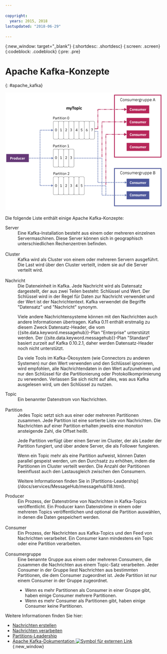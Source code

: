 ```yaml
---

copyright:
  years: 2015, 2018
lastupdated: "2018-06-29"

---
```


{:new_window: target="_blank"}
{:shortdesc: .shortdesc}
{:screen: .screen}
{:codeblock: .codeblock}
{:pre: .pre}

# Apache Kafka-Konzepte
{: #apache_kafka}

![Diagramm der Kafka-Architektur.](kafka_overview.png "Diagramm einer Kafka-Architektur. Ein Producer sendet Nachrichten an ein Kafka-Topic über 3 Partitionen, und die Nachrichten werden dann von Consumern abonniert.")


Die folgende Liste enthält einige Apache Kafka-Konzepte:

<dl>
<dt>Server</dt>
<dd>Eine Kafka-Installation besteht aus einem oder mehreren einzelnen Servermaschinen. Diese Server können sich in geographisch unterschiedlichen Rechenzentren befinden.
</dd>
<br/>
<dt>Cluster</dt>
<dd>Kafka wird als Cluster von einem oder mehreren Servern ausgeführt. Die Last wird über den Cluster verteilt, indem sie auf die Server verteilt wird.</dd>
<br/>
<dt>Nachricht</dt>
<dd>Die Dateneinheit in Kafka. Jede Nachricht wird als Datensatz dargestellt, der aus zwei Teilen besteht: Schlüssel und Wert. Der Schlüssel wird in der Regel für Daten zur Nachricht verwendet und der Wert ist der Nachrichtentext. Kafka verwendet die Begriffe "Datensatz" und "Nachricht" synonym. 

<p>Viele andere Nachrichtensysteme können mit den Nachrichten auch andere Informationen übertragen. Kafka 0.11 enthält erstmalig zu diesem Zweck Datensatz-Header, die vom {{site.data.keyword.messagehub}}-Plan "Enterprise" unterstützt werden. Der {{site.data.keyword.messagehub}}-Plan "Standard" basiert zurzeit auf Kafka 0.10.2.1, daher werden Datensatz-Header noch nicht unterstützt. </p> 

<p>Da viele Tools im Kafka-Ökosystem (wie Connectors zu anderen Systemen) nur den Wert verwenden und den Schlüssel ignorieren, wird empfohlen, alle Nachrichtendaten in den Wert aufzunehmen und nur den Schlüssel für die Partitionierung oder Protokollkomprimierung zu verwenden. Verlassen Sie sich nicht auf alles, was aus Kafka ausgelesen wird, um den Schlüssel zu nutzen.</p>   </dd>
<dt>Topic</dt>
<dd>Ein benannter Datenstrom von Nachrichten.</dd>
<br/>
<dt>Partition</dt>
<dd>Jedes Topic setzt sich aus einer oder mehreren Partitionen zusammen. Jede Partition ist eine sortierte Liste von Nachrichten. Die Nachrichten auf einer Partition erhalten jeweils eine monoton ansteigende Zahl, die Offset heißt. 
<p>Jede Partition verfügt über einen Server im Cluster, der als Leader der Partition fungiert, und über andere Server, die als Follower fungieren.<p>
<p>Wenn ein Topic mehr als eine Partition aufweist, können Daten parallel gespeist werden, um den Durchsatz zu erhöhen, indem die Partitionen im Cluster verteilt werden. Die Anzahl der Partitionen beeinflusst auch den Lastausgleich zwischen den Consumern.</p>
<p>Weitere Informationen finden Sie in [Partitions-Leadership](/docs/services/MessageHub/messagehub118.html).</dd>
<dt>Producer</dt>
<dd>Ein Prozess, der Datenströme von Nachrichten in Kafka-Topics veröffentlicht. Ein Producer kann Datenströme in einem oder mehreren Topics veröffentlichen und optional die Partition auswählen, in denen die Daten gespeichert werden.<br/></dd>
<br/>
<dt>Consumer </dt>
<dd>Ein Prozess, der Nachrichten aus Kafka-Topics und den Feed von Nachrichten verarbeitet. Ein Consumer kann mindestens ein Topic oder eine Partition verarbeiten.</dd>
<br/>
<dt>Consumergruppe</dt>
<dd>Eine benannte Gruppe aus einem oder mehreren Consumern, die zusammen die Nachrichten aus einem Topic-Satz verarbeiten. Jeder Consumer in der Gruppe liest Nachrichten aus bestimmten Partitionen, die dem Consumer zugeordnet ist. Jede Partition ist nur einem Consumer in der Gruppe zugeordnet.
<ul>
<li>Wenn es mehr Partitionen als Consumer in einer Gruppe gibt, haben einige Consumer mehrere Partitionen.</li>
<li>Wenn es mehr Consumer als Partitionen gibt, haben einige Consumer keine Partitionen.</li>
</ul>
</dd>
</dl>

Weitere Informationen finden Sie hier:
- [Nachrichten erstellen](/docs/services/MessageHub/messagehub112.html)
- [Nachrichten verarbeiten](/docs/services/MessageHub/messagehub114.html) 
- [Partitions-Leadership](/docs/services/MessageHub/messagehub118.html) 
- [Apache Kafka-Dokumentation ![Symbol für externen Link](../../icons/launch-glyph.svg "Symbol für externen Link")](http://kafka.apache.org/documentation.html){:new_window} 


<!-- 27/06/18 Karen: removing - suggestion from James

## Message Hub plans
{{site.data.keyword.messagehub}} is available as two different plans depending on your requirements: Standard and Enterprise.

* Choose the Standard plan if you want event ingest and distribution capabilities, where you pay for what you use and share infrastructure with others.
* Choose the Enterprise plan if data isolation, guaranteed performance, and increased retention are important considerations. 

For more information, see [Choosing your plan](/docs/services/MessageHub/messagehub085.html).
-->



